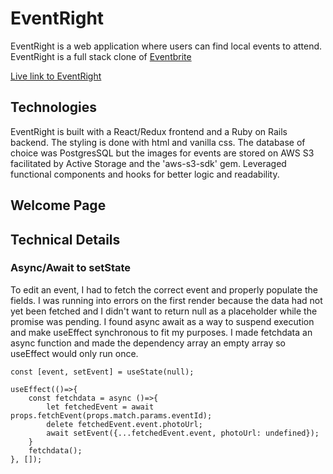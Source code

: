 # EventRight

EventRight is a web application where users can find local events to attend. EventRight is a full stack clone of [Eventbrite](https://www.eventbrite.com/) 

[Live link to EventRight](https://event-right.herokuapp.com/#/)

## Technologies
EventRight is built with a React/Redux frontend and a Ruby on Rails backend. The styling is done with html and vanilla css. The database of choice was PostgresSQL but the images for events are stored on AWS S3 facilitated by Active Storage and the 'aws-s3-sdk' gem. Leveraged functional components and hooks for better logic and readability.   

## Welcome Page

## Technical Details

### Async/Await to setState

To edit an event, I had to fetch the correct event and properly populate the fields. I was running into errors on the first render because the data had not yet been fetched and I didn't want to return null as a placeholder while the promise was pending. I found async await as a way to suspend execution and make useEffect synchronous to fit my purposes. I made fetchdata an async function and made the dependency array an empty array so useEffect would only run once. 
```
const [event, setEvent] = useState(null);

useEffect(()=>{
    const fetchdata = async ()=>{
        let fetchedEvent = await props.fetchEvent(props.match.params.eventId);
        delete fetchedEvent.event.photoUrl;
        await setEvent({...fetchedEvent.event, photoUrl: undefined});
    }
    fetchdata();
}, []);
```
